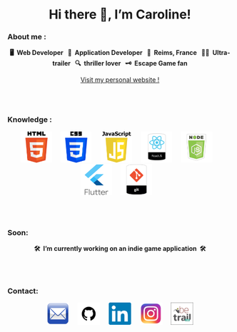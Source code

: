 **<h1 align="center" class="title">Hi there :wave:, I’m Caroline!</h2>**


<h3>About me :</h3>

**<p align="center">:desktop_computer: &nbsp;Web Developer &nbsp;&nbsp;:iphone: &nbsp;Application Developer &nbsp;&nbsp;:champagne: &nbsp;Reims, France &nbsp;&nbsp;:running_woman: &nbsp;Ultra-trailer &nbsp;&nbsp;:mag: &nbsp;thriller lover &nbsp;&nbsp;:old_key: &nbsp;Escape Game fan</p>**

<p align="center"> 
  <a href="https//:www.caroline-prouve.com" >Visit my personal website !</a>
</p>

</br>
</br>


<h3>Knowledge :</h3>

<p align="center">
  <img src="./assets/logoInfo/htmlTrans.png" width="70" height="70"/></a>&nbsp;&nbsp;&nbsp;&nbsp;
  <img src="./assets/logoInfo/cssTrans.png" width="70" height="70"/></a>&nbsp;&nbsp;&nbsp;&nbsp;
  <img src="./assets/logoInfo/JST.png" width="70" height="70"/></a>&nbsp;&nbsp;&nbsp;&nbsp;
  <img src="./assets/logoInfo/react_logo.png" width="70" height="70"/></a>&nbsp;&nbsp;&nbsp;&nbsp;
  <img src="./assets/logoInfo/node_logo.png" width="70" height="70"/></a>&nbsp;&nbsp;&nbsp;&nbsp;
  <img src="./assets/logoInfo/FlutterT.png" width="70" height="70"/></a>&nbsp;&nbsp;&nbsp;&nbsp;
  <img src="./assets/logoInfo/git_logo.png" width="70" height="70"/></a>&nbsp;&nbsp;&nbsp;&nbsp;
  
</p>

</br>
</br>

<h3>Soon:</h3>

**<p align="center"> :hammer_and_wrench: &nbsp;I’m currently working on an indie game application &nbsp;:hammer_and_wrench:</p>**

</br>
</br>


<h3>Contact:</h3>

  <p align="center">
    <a href="mailto:caroline.prouve@gmail.com"><img src="./assets/logoReseaux/mail.png" width="50" height="50"/></a>&nbsp;&nbsp;&nbsp;&nbsp;
     <a href="https://github.com/Caro-Quiant/"><img src="./assets/logoReseaux/github.png" width="50" height="50"/></a>&nbsp;&nbsp;&nbsp;&nbsp;
    <a href="https://www.linkedin.com/in/caroline-prouv%C3%A9-4597022a8/"><img src="./assets/logoReseaux/linkedin.png" width="50" height="50"/></a>&nbsp;&nbsp;&nbsp;&nbsp;
    <a href="https://www.instagram.com/caroline_prouve/"><img src="./assets/logoReseaux/instagram.png" width="50" height="50"/></a>&nbsp;&nbsp;&nbsp;&nbsp;
    <a href="https://www.betrail.run/runner/prouve.caroline/overview"><img src="./assets/logoReseaux/betrail.png" width="50" height="50"/></a>
  </p>

